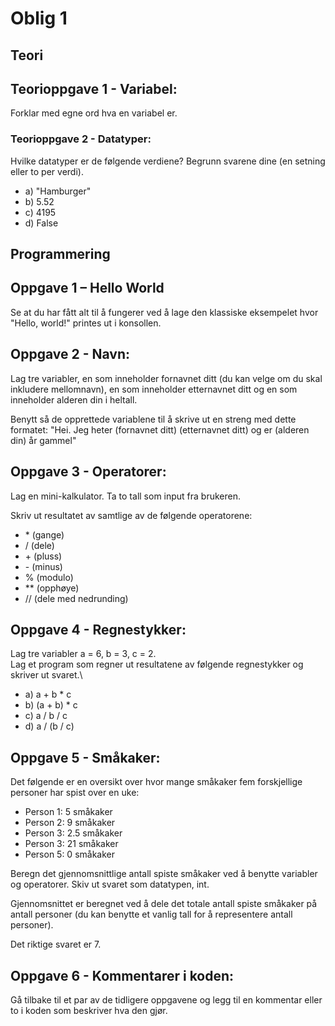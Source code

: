 # Oblig 1

## Teori

## Teorioppgave 1 - Variabel:

Forklar med egne ord hva en variabel er.

### Teorioppgave 2 - Datatyper:

Hvilke datatyper er de følgende verdiene? Begrunn svarene dine (en setning eller to per verdi).

- a) "Hamburger"
- b) 5.52
- c) 4195
- d) False

## Programmering

## Oppgave 1 – Hello World

Se at du har fått alt til å fungerer ved å lage den klassiske eksempelet hvor "Hello, world!" printes ut i konsollen.

## Oppgave 2 - Navn:

Lag tre variabler, en som inneholder fornavnet ditt (du kan velge om du skal inkludere mellomnavn), en som inneholder etternavnet ditt og en som inneholder alderen din i heltall.

Benytt så de opprettede variablene til å skrive ut en streng med dette formatet: "Hei. Jeg heter (fornavnet ditt) (etternavnet ditt) og er (alderen din) år gammel"

## Oppgave 3 - Operatorer:

Lag en mini-kalkulator. Ta to tall som input fra brukeren.

Skriv ut resultatet av samtlige av de følgende operatorene:

- \* (gange)
- \/ (dele)
- \+ (pluss)
- \- (minus)
- \% (modulo)
- \*\* (opphøye)
- \/\/ (dele med nedrunding)

## Oppgave 4 - Regnestykker:

Lag tre variabler a = 6, b = 3, c = 2.\
Lag et program som regner ut resultatene av følgende regnestykker og skriver ut svaret.\

- a) a + b * c
- b) (a + b) * c
- c) a / b / c
- d) a / (b / c)

## Oppgave 5 - Småkaker:

Det følgende er en oversikt over hvor mange småkaker fem forskjellige personer har spist over en uke:

- Person 1: 5 småkaker
- Person 2: 9 småkaker
- Person 3: 2.5 småkaker
- Person 3: 21 småkaker
- Person 5: 0 småkaker

Beregn det gjennomsnittlige antall spiste småkaker ved å benytte variabler og operatorer. Skiv ut svaret som datatypen, int.

Gjennomsnittet er beregnet ved å dele det totale antall spiste småkaker på antall personer (du kan benytte et vanlig tall for å representere antall personer).

Det riktige svaret er 7.

## Oppgave 6 - Kommentarer i koden:

Gå tilbake til et par av de tidligere oppgavene og legg til en kommentar eller to i koden som beskriver hva den gjør.
